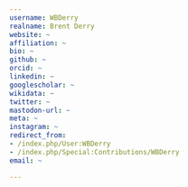 ```yaml
---
username: WBDerry
realname: Brent Derry
website: ~
affiliation: ~
bio: ~
github: ~
orcid: ~
linkedin: ~
googlescholar: ~
wikidata: ~
twitter: ~
mastodon-url: ~
meta: ~
instagram: ~
redirect_from:
- /index.php/User:WBDerry
- /index.php/Special:Contributions/WBDerry
email: ~

---
```

